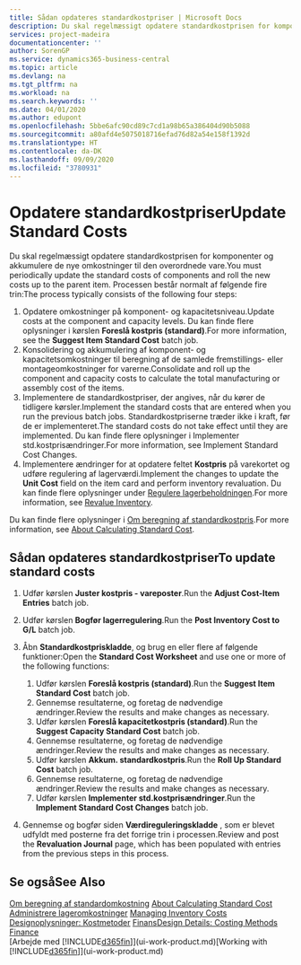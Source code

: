 ```yaml
---
title: Sådan opdateres standardkostpriser | Microsoft Docs
description: Du skal regelmæssigt opdatere standardkostprisen for komponenter og akkumulere de nye omkostninger til den overordnede vare.
services: project-madeira
documentationcenter: ''
author: SorenGP
ms.service: dynamics365-business-central
ms.topic: article
ms.devlang: na
ms.tgt_pltfrm: na
ms.workload: na
ms.search.keywords: ''
ms.date: 04/01/2020
ms.author: edupont
ms.openlocfilehash: 5bbe6afc90cd89c7cd1a98b65a386404d90b5088
ms.sourcegitcommit: a80afd4e5075018716efad76d82a54e158f1392d
ms.translationtype: HT
ms.contentlocale: da-DK
ms.lasthandoff: 09/09/2020
ms.locfileid: "3780931"
---
```

# <a name="update-standard-costs"></a><span data-ttu-id="768b6-103">Opdatere standardkostpriser</span><span class="sxs-lookup"><span data-stu-id="768b6-103">Update Standard Costs</span></span>
<span data-ttu-id="768b6-104">Du skal regelmæssigt opdatere standardkostprisen for komponenter og akkumulere de nye omkostninger til den overordnede vare.</span><span class="sxs-lookup"><span data-stu-id="768b6-104">You must periodically update the standard costs of components and roll the new costs up to the parent item.</span></span> <span data-ttu-id="768b6-105">Processen består normalt af følgende fire trin:</span><span class="sxs-lookup"><span data-stu-id="768b6-105">The process typically consists of the following four steps:</span></span>  

1.  <span data-ttu-id="768b6-106">Opdatere omkostninger på komponent- og kapacitetsniveau.</span><span class="sxs-lookup"><span data-stu-id="768b6-106">Update costs at the component and capacity levels.</span></span> <span data-ttu-id="768b6-107">Du kan finde flere oplysninger i kørslen **Foreslå kostpris (standard)**.</span><span class="sxs-lookup"><span data-stu-id="768b6-107">For more information, see the **Suggest Item Standard Cost** batch job.</span></span>  
2.  <span data-ttu-id="768b6-108">Konsolidering og akkumulering af komponent- og kapacitetsomkostninger til beregning af de samlede fremstillings- eller montageomkostninger for varerne.</span><span class="sxs-lookup"><span data-stu-id="768b6-108">Consolidate and roll up the component and capacity costs to calculate the total manufacturing or assembly cost of the items.</span></span>  
3.  <span data-ttu-id="768b6-109">Implementere de standardkostpriser, der angives, når du kører de tidligere kørsler.</span><span class="sxs-lookup"><span data-stu-id="768b6-109">Implement the standard costs that are entered when you run the previous batch jobs.</span></span> <span data-ttu-id="768b6-110">Standardkostpriserne træder ikke i kraft, før de er implementeret.</span><span class="sxs-lookup"><span data-stu-id="768b6-110">The standard costs do not take effect until they are implemented.</span></span> <span data-ttu-id="768b6-111">Du kan finde flere oplysninger i Implementer std.kostprisændringer.</span><span class="sxs-lookup"><span data-stu-id="768b6-111">For more information, see Implement Standard Cost Changes.</span></span>  
4.  <span data-ttu-id="768b6-112">Implementere ændringer for at opdatere feltet **Kostpris** på varekortet og udføre regulering af lagerværdi.</span><span class="sxs-lookup"><span data-stu-id="768b6-112">Implement the changes to update the **Unit Cost** field on the item card and perform inventory revaluation.</span></span> <span data-ttu-id="768b6-113">Du kan finde flere oplysninger under [Regulere lagerbeholdningen](inventory-how-revalue-inventory.md).</span><span class="sxs-lookup"><span data-stu-id="768b6-113">For more information, see [Revalue Inventory](inventory-how-revalue-inventory.md).</span></span>  

<span data-ttu-id="768b6-114">Du kan finde flere oplysninger i [Om beregning af standardkostpris](finance-about-calculating-standard-cost.md).</span><span class="sxs-lookup"><span data-stu-id="768b6-114">For more information, see [About Calculating Standard Cost](finance-about-calculating-standard-cost.md).</span></span>  
## <a name="to-update-standard-costs"></a><span data-ttu-id="768b6-115">Sådan opdateres standardkostpriser</span><span class="sxs-lookup"><span data-stu-id="768b6-115">To update standard costs</span></span>  
1.  <span data-ttu-id="768b6-116">Udfør kørslen **Juster kostpris - vareposter**.</span><span class="sxs-lookup"><span data-stu-id="768b6-116">Run the **Adjust Cost-Item Entries** batch job.</span></span>  
2.  <span data-ttu-id="768b6-117">Udfør kørslen **Bogfør lagerregulering**.</span><span class="sxs-lookup"><span data-stu-id="768b6-117">Run the **Post Inventory Cost to G/L** batch job.</span></span>  
3.  <span data-ttu-id="768b6-118">Åbn **Standardkostpriskladde**, og brug en eller flere af følgende funktioner:</span><span class="sxs-lookup"><span data-stu-id="768b6-118">Open the **Standard Cost Worksheet** and use one or more of the following functions:</span></span>  

    1.  <span data-ttu-id="768b6-119">Udfør kørslen **Foreslå kostpris (standard)**.</span><span class="sxs-lookup"><span data-stu-id="768b6-119">Run the **Suggest Item Standard Cost** batch job.</span></span>  
    2.  <span data-ttu-id="768b6-120">Gennemse resultaterne, og foretag de nødvendige ændringer.</span><span class="sxs-lookup"><span data-stu-id="768b6-120">Review the results and make changes as necessary.</span></span>  
    3.  <span data-ttu-id="768b6-121">Udfør kørslen **Foreslå kapacitetkostpris (standard)**.</span><span class="sxs-lookup"><span data-stu-id="768b6-121">Run the **Suggest Capacity Standard Cost** batch job.</span></span>  
    4.  <span data-ttu-id="768b6-122">Gennemse resultaterne, og foretag de nødvendige ændringer.</span><span class="sxs-lookup"><span data-stu-id="768b6-122">Review the results and make changes as necessary.</span></span>
    5. <span data-ttu-id="768b6-123">Udfør kørslen **Akkum. standardkostpris**.</span><span class="sxs-lookup"><span data-stu-id="768b6-123">Run the **Roll Up Standard Cost** batch job.</span></span>
    6.  <span data-ttu-id="768b6-124">Gennemse resultaterne, og foretag de nødvendige ændringer.</span><span class="sxs-lookup"><span data-stu-id="768b6-124">Review the results and make changes as necessary.</span></span>
    7.  <span data-ttu-id="768b6-125">Udfør kørslen **Implementer std.kostprisændringer**.</span><span class="sxs-lookup"><span data-stu-id="768b6-125">Run the **Implement Standard Cost Changes** batch job.</span></span>  
4.  <span data-ttu-id="768b6-126">Gennemse og bogfør siden **Værdireguleringskladde** , som er blevet udfyldt med posterne fra det forrige trin i processen.</span><span class="sxs-lookup"><span data-stu-id="768b6-126">Review and post the **Revaluation Journal** page, which has been populated with entries from the previous steps in this process.</span></span>  

## <a name="see-also"></a><span data-ttu-id="768b6-127">Se også</span><span class="sxs-lookup"><span data-stu-id="768b6-127">See Also</span></span>  
 <span data-ttu-id="768b6-128">[Om beregning af standardomkostning](finance-about-calculating-standard-cost.md) </span><span class="sxs-lookup"><span data-stu-id="768b6-128">[About Calculating Standard Cost](finance-about-calculating-standard-cost.md) </span></span>  
 <span data-ttu-id="768b6-129">[Administrere lageromkostninger](finance-manage-inventory-costs.md) </span><span class="sxs-lookup"><span data-stu-id="768b6-129">[Managing Inventory Costs](finance-manage-inventory-costs.md) </span></span>  
 <span data-ttu-id="768b6-130">[Designoplysninger: Kostmetoder](design-details-costing-methods.md) [Finans](finance.md)</span><span class="sxs-lookup"><span data-stu-id="768b6-130">[Design Details: Costing Methods](design-details-costing-methods.md) [Finance](finance.md)</span></span>  
 <span data-ttu-id="768b6-131">[Arbejde med [!INCLUDE[d365fin](includes/d365fin_md.md)]](ui-work-product.md)</span><span class="sxs-lookup"><span data-stu-id="768b6-131">[Working with [!INCLUDE[d365fin](includes/d365fin_md.md)]](ui-work-product.md)</span></span>  
